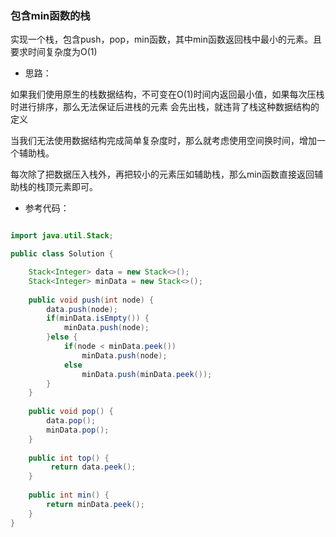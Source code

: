 ### 包含min函数的栈

实现一个栈，包含push，pop，min函数，其中min函数返回栈中最小的元素。且要求时间复杂度为O(1)

- 思路：

如果我们使用原生的栈数据结构，不可变在O(1)时间内返回最小值，如果每次压栈时进行排序，那么无法保证后进栈的元素
会先出栈，就违背了栈这种数据结构的定义

当我们无法使用数据结构完成简单复杂度时，那么就考虑使用空间换时间，增加一个辅助栈。

每次除了把数据压入栈外，再把较小的元素压如辅助栈，那么min函数直接返回辅助栈的栈顶元素即可。

- 参考代码：

```java

import java.util.Stack;

public class Solution {

    Stack<Integer> data = new Stack<>();
    Stack<Integer> minData = new Stack<>();
    
    public void push(int node) {
        data.push(node);
        if(minData.isEmpty()) {
            minData.push(node);
        }else {
            if(node < minData.peek())
                minData.push(node);
            else
                minData.push(minData.peek());
        }
    }
    
    public void pop() {
        data.pop();
        minData.pop();
    }
    
    public int top() {
         return data.peek();
    }
    
    public int min() {
        return minData.peek();
    }
}
```
